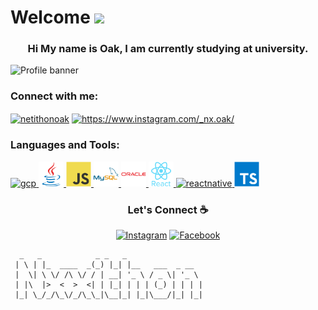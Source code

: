 # Welcome <img src="https://media.giphy.com/media/mGcNjsfWAjY5AEZNw6/giphy.gif" width="50">
<h3 align="center">Hi My name is Oak, I am currently studying at university. </h3> 

![Profile banner](https://i.imgur.com/VNP2tTx.gif)

<h3 align="left">Connect with me:</h3>
<p align="left">
<a href="https://fb.com/netithonoak" target="blank"><img align="center" src="https://raw.githubusercontent.com/rahuldkjain/github-profile-readme-generator/master/src/images/icons/Social/facebook.svg" alt="netithonoak" height="30" width="40" /></a>
<a href="https://instagram.com/_nx.oak/" target="blank"><img align="center" src="https://raw.githubusercontent.com/rahuldkjain/github-profile-readme-generator/master/src/images/icons/Social/instagram.svg" alt="https://www.instagram.com/_nx.oak/" height="30" width="40" /></a>
</p>

<h3 align="left">Languages and Tools:</h3>
<p align="left"> <a href="https://cloud.google.com" target="_blank" rel="noreferrer"> <img src="https://www.vectorlogo.zone/logos/google_cloud/google_cloud-icon.svg" alt="gcp" width="40" height="40"/> </a> <a href="https://www.java.com" target="_blank" rel="noreferrer"> <img src="https://raw.githubusercontent.com/devicons/devicon/master/icons/java/java-original.svg" alt="java" width="40" height="40"/> </a> <a href="https://developer.mozilla.org/en-US/docs/Web/JavaScript" target="_blank" rel="noreferrer"> <img src="https://raw.githubusercontent.com/devicons/devicon/master/icons/javascript/javascript-original.svg" alt="javascript" width="40" height="40"/> </a> <a href="https://www.mysql.com/" target="_blank" rel="noreferrer"> <img src="https://raw.githubusercontent.com/devicons/devicon/master/icons/mysql/mysql-original-wordmark.svg" alt="mysql" width="40" height="40"/> </a> <a href="https://www.oracle.com/" target="_blank" rel="noreferrer"> <img src="https://raw.githubusercontent.com/devicons/devicon/master/icons/oracle/oracle-original.svg" alt="oracle" width="40" height="40"/> </a> <a href="https://reactjs.org/" target="_blank" rel="noreferrer"> <img src="https://raw.githubusercontent.com/devicons/devicon/master/icons/react/react-original-wordmark.svg" alt="react" width="40" height="40"/> </a> <a href="https://reactnative.dev/" target="_blank" rel="noreferrer"> <img src="https://reactnative.dev/img/header_logo.svg" alt="reactnative" width="40" height="40"/> </a> <a href="https://www.typescriptlang.org/" target="_blank" rel="noreferrer"> <img src="https://raw.githubusercontent.com/devicons/devicon/master/icons/typescript/typescript-original.svg" alt="typescript" width="40" height="40"/> </a> </p>


<h3 align="center">Let's Connect ☕</h3>
<p align="center"> 
<!--   <a href="https://www.linkedin.com/in/alessio-casolaro-48821220a/" target="_blank"><img src="https://img.shields.io/badge/-LinkedIn-%230077B5?style=for-the-badge&logo=linkedin&logoColor=white"  alt="LinkedIn"></a> -->
<!--   <a href="https://www.alessiocasolaro.it" target="_blank"><img src="https://img.shields.io/badge/website-000000?style=for-the-badge&logo=About.me&logoColor=white"  alt="My Website"></a> -->
  <a href="https://www.instagram.com/_nx.oak" target="_blank"><img src="https://img.shields.io/badge/-Instagram-%23E4405F?style=for-the-badge&logo=instagram&logoColor=white" alt="Instagram"></a>
  <a href="https://www.facebook.com/netithonoak" target="_blank"><img src="https://img.shields.io/badge/-Facebook-%231877F2?style=for-the-badge&logo=gmail&logoColor=white" alt="Facebook"></a>

</a>

</a>

</p>

```
  _   _            _ _   _                 
 | \ | |_  ____  _(_) |_| |__   ___  _ __  
 |  \| \ \/ /\ \/ / | __| '_ \ / _ \| '_ \ 
 | |\  |>  <  >  <| | |_| | | | (_) | | | |
 |_| \_/_/\_\/_/\_\_|\__|_| |_|\___/|_| |_|
                                           
```
